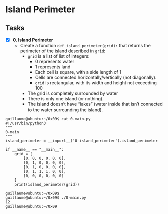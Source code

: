 # Island Perimeter

## Tasks

+ [x] **0. Island Perimeter**
  + Create a function `def island_perimeter(grid):` that returns the perimeter of the island described in `grid`:
    + `grid` is a list of list of integers:
      + 0 represents water
      + 1 represents land
      + Each cell is square, with a side length of 1
      + Cells are connected horizontally/vertically (not diagonally).
      + `grid` is rectangular, with its width and height not exceeding 100
    + The grid is completely surrounded by water
    + There is only one island (or nothing).
    + The island doesn’t have “lakes” (water inside that isn’t connected to the water surrounding the island).


```
guillaume@ubuntu:~/0x09$ cat 0-main.py
#!/usr/bin/python3
"""
0-main
"""
island_perimeter = __import__('0-island_perimeter').island_perimeter

if __name__ == "__main__":
    grid = [
        [0, 0, 0, 0, 0, 0],
        [0, 1, 0, 0, 0, 0],
        [0, 1, 0, 0, 0, 0],
        [0, 1, 1, 1, 0, 0],
        [0, 0, 0, 0, 0, 0]
    ]
    print(island_perimeter(grid))

guillaume@ubuntu:~/0x09$ 
guillaume@ubuntu:~/0x09$ ./0-main.py
12
guillaume@ubuntu:~/0x09

```
